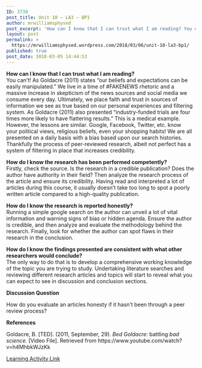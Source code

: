 ```yaml
---
ID: 3738
post_title: Unit 10 – LA3 – BP1
author: mrwilliamsphysed
post_excerpt: 'How can I know that I can trust what I am reading? You can&rsquo;t! As Goldacre (2011) states &ldquo;our beliefs and expectations can be easily manipulated.&rdquo; We live in a time of #FAKENEWS rhetoric and a massive increase in skepticism of the news sources and social media we consume every day. Ultimately, we place faith &hellip; <a href="https://mrwilliamsphysed.wordpress.com/2018/03/06/unit-10-la3-bp1/">Continue reading <span>Unit 10 &ndash; LA3 &ndash;&nbsp;BP1</span></a>'
layout: post
permalink: >
  https://mrwilliamsphysed.wordpress.com/2018/03/06/unit-10-la3-bp1/
published: true
post_date: 2018-03-05 14:44:53
---
```

<p><strong>How can I know that I can trust what I am reading?</strong><br />
You can&#8217;t! As Goldacre (2011) states &#8220;our beliefs and expectations can be easily manipulated.&#8221; We live in a time of #FAKENEWS rhetoric and a massive increase in skepticism of the news sources and social media we consume every day. Ultimately, we place faith and trust in sources of information we see as true based on our personal experiences and filtering system. As Goldacre (2011) also presented &#8220;industry-funded trials are four times more likely to have flattering results.&#8221; This is a medical example. However, the lessons are similar. Google, Facebook, Twitter, etc. know your political views, religious beliefs, even your shopping habits! We are all presented on a daily basis with a bias based upon our search histories. Thankfully the process of peer-reviewed research, albeit not perfect has a system of filtering in place that increases credibility.</p>
<p><strong>How do I know the research has been performed competently?</strong><br />
Firstly, check the source. Is the research in a credible publication? Does the author have authority in their field? Then analyze the research process of the article and ensure its credibility. Having read and interpreted a lot of articles during this course, it usually doesn&#8217;t take too long to spot a poorly written article compared to a high-quality publication.</p>
<p><strong>How do I know the research is reported honestly?</strong><br />
Running a simple google search on the author can unveil a lot of vital information and warning signs of bias or hidden agenda. Ensure the author is credible, and then analyze and evaluate the methodology behind the research. Finally, look for whether the author can spot flaws in their research in the conclusion.</p>
<p><strong>How do I know the findings presented are consistent with what other researchers would conclude?</strong><br />
The only way to do that is to develop a comprehensive working knowledge of the topic you are trying to study. Undertaking literature searches and reviewing different research articles and topics will start to reveal what you can expect to see in discussion and conclusion sections.</p>
<p><strong>Discussion Question</strong></p>
<p>How do you evaluate an articles honesty if it hasn&#8217;t been through a peer review process?</p>
<p><strong>References</strong></p>
<p>Goldacre, B. [TED]. (2011, September, 29). <em>Bed Goldacre: </em>battling<em> bad science. </em>[Video File]. Retrieved from https://www.youtube.com/watch?v=h4MhbkWJzKk</p>
<p><a href="https://create.twu.ca/ldrs591-sp18/unit-10-learning-activities/">Learning Activity Link</a></p>